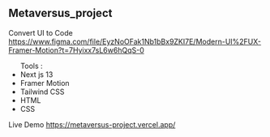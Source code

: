  ## Metaversus_project
Convert UI to Code  https://www.figma.com/file/EyzNoOFak1Nb1bBx9ZKI7E/Modern-UI%2FUX-Framer-Motion?t=7Hyixx7sL6w6hQqS-0
<ul>
Tools :
   
 <li> Next js 13</li>
<li> Framer Motion</li>
 <li>Tailwind CSS</li>
 <li>HTML</li>
 <li>CSS</li>
</ul>
 
 
 Live Demo https://metaversus-project.vercel.app/
